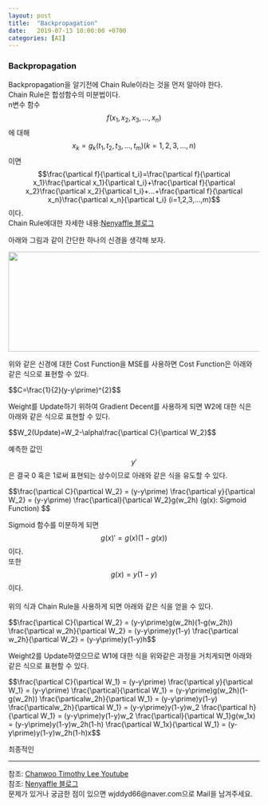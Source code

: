 ```yaml
---
layout: post
title:  "Backpropagation"
date:   2019-07-13 10:00:00 +0700
categories: [AI]
---
```


### Backpropagation
<script type="text/javascript" src="https://cdn.mathjax.org/mathjax/latest/MathJax.js?config=TeX-AMS_HTML"></script>

Backpropagation을 알기전에 Chain Rule이라는 것을 먼저 알아야 한다.  
Chain Rule은 합성함수의 미분법이다.  
n변수 함수 <span>$$f(x_1,x_2,x_3,...,x_n)$$</span>에 대해  
<span>$$x_k = g_k(t_1,t_2,t_3,...,t_m) (k=1,2,3,...,n)$$</span>이면  
<span>$$\frac{\partical f}{\partical t_i}=\frac{\partical f}{\partical x_1}\frac{\partical x_1}{\partical t_i}+\frac{\partical f}{\partical x_2}\frac{\partical x_2}{\partical t_i}+...+\frac{\partical f}{\partical x_n}\frac{\partical x_n}{\partical t_i} (i=1,2,3,...,m)$$</span>이다.  
Chain Rule에대한 자세한 내용:<a href="http://blog.naver.com/PostView.nhn?blogId=mindo1103&logNo=90103548178">Nenyaffle 블로그</a>  

아래와 그림과 같이 간단한 하나의 신경을 생각해 보자.  
<div><img src="https://raw.githubusercontent.com/wjddyd66/wjddyd66.github.io/master/static/img/AI/15.PNG" height="200" width="600" />
</div>

위와 같은 신경에 대한 Cost Function을 MSE를 사용하면 Cost Function은 아래와 같은 식으로 표현할 수 있다.  
<p>$$C=\frac{1}{2}(y-y\prime)^{2}$$</p>

Weight를 Update하기 위하여 Gradient Decent를 사용하게 되면 W2에 대한 식은 아래와 같은 식으로 표현할 수 있다.  
<p>$$W_2(Update)=W_2-\alpha\frac{\partical C}{\partical W_2}$$</p>

예측한 값인 <span>$$y\prime$$ </span>은 결국 0 혹은 1로써 표현되는 상수이므로 아래와 같은 식을 유도할 수 있다.  
<p>$$\frac{\partical C}{\partical W_2} = (y-y\prime) \frac{\partical y}{\partical W_2} = (y-y\prime) \frac{\partical}{\partical W_2}g(w_2h)  (g(x): Sigmoid Function) $$</p>

Sigmoid 함수를 미분하게 되면 <span>$$g(x)\prime = g(x)(1-g(x))$$ </span>이다.  
또한 <span>$$g(x) = y(1-y)$$ </span>이다.  
<br>
위의 식과 Chain Rule을 사용하게 되면 아래와 같은 식을 얻을 수 있다.  
<p>$$\frac{\partical C}{\partical W_2} = (y-y\prime)g(w_2h)(1-g(w_2h)) \frac{\partical w_2h}{\partical W_2} = (y-y\prime)y(1-y) \frac{\partical w_2h}{\partical W_2} = (y-y\prime)y(1-y)h$$</p>

Weight2를 Update하였으므로 W1에 대한 식을 위와같은 과정을 거치게되면 아래와 같은 식으로 표현할 수 있다.  
<p>$$\frac{\partical C}{\partical W_1} = (y-y\prime) \frac{\partical y}{\partical W_1} = (y-y\prime) \frac{\partical}{\partical W_1} = (y-y\prime)g(w_2h)(1-g(w_2h)) \frac{\particalw_2h}{\partical W_1} = (y-y\prime)y(1-y) \frac{\particalw_2h}{\partical W_1} = (y-y\prime)y(1-y)w_2 \frac{\partical h}{\partical W_1} = (y-y\prime)y(1-y)w_2 \frac{\partical}{\partical W_1}g(w_1x) = (y-y\prime)y(1-y)w_2h(1-h) \frac{\partical W_1x}{\partical W_1} = (y-y\prime)y(1-y)w_2h(1-h)x$$</p>

최종적인
<hr>
참조: <a href="https://www.youtube.com/watch?v=fhrORKjjU7w&list=PL1H8jIvbSo1q6PIzsWQeCLinUj_oPkLjc&index=25">Chanwoo Timothy Lee Youtube</a> <br>
참조: <a href="http://blog.naver.com/PostView.nhn?blogId=mindo1103&logNo=90103548178">Nenyaffle 블로그</a><br>
문제가 있거나 궁금한 점이 있으면 wjddyd66@naver.com으로  Mail을 남겨주세요.